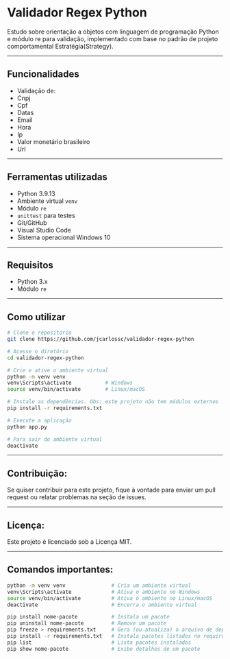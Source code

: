 # Validador Regex Python

Estudo sobre orientação a objetos com linguagem de programação Python e módulo re para validação, implementado com base no padrão de projeto comportamental Estratégia(Strategy).

---

## Funcionalidades

- Validação de:
- Cnpj 
- Cpf
- Datas
- Email
- Hora
- Ip
- Valor monetário brasileiro
- Url

---

## Ferramentas utilizadas

- Python 3.9.13
- Ambiente virtual `venv`
- Módulo `re`
- `unittest` para testes
- Git/GitHub
- Visual Studio Code
- Sistema operacional Windows 10

---

## Requisitos

- Python 3.x
- Módulo `re`

---

## Como utilizar

```bash
# Clone o repositório
git clone https://github.com/jcarlossc/validador-regex-python

# Acesse o diretório
cd validador-regex-python

# Crie e ative o ambiente virtual
python -m venv venv
venv\Scripts\activate           # Windows
source venv/bin/activate        # Linux/macOS

# Instale as dependências. Obs: este projeto não tem módulos externos
pip install -r requirements.txt

# Execute a aplicação
python app.py

# Para sair do ambiente virtual
deactivate
```
---

## Contribuição:

Se quiser contribuir para este projeto, fique à vontade para enviar um pull request ou relatar problemas na seção de issues.

---

## Licença:

Este projeto é licenciado sob a Licença MIT.

---

## Comandos importantes:

```bash
python -m venv venv               # Cria um ambiente virtual
venv\Scripts\activate             # Ativa o ambiente no Windows
source venv/bin/activate          # Ativa o ambiente no Linux/macOS
deactivate                        # Encerra o ambiente virtual

pip install nome-pacote           # Instala um pacote
pip uninstall nome-pacote         # Remove um pacote
pip freeze > requirements.txt     # Gera (ou atualiza) o arquivo de dependências
pip install -r requirements.txt   # Instala pacotes listados no requirements.txt
pip list                          # Lista pacotes instalados
pip show nome-pacote              # Exibe detalhes de um pacote
```